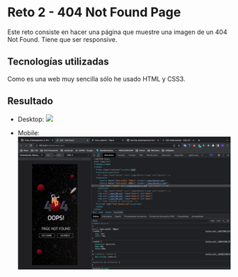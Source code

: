 # Reto 2  - 404 Not Found Page

Este reto consiste en hacer una página que muestre una imagen de un 404 Not Found.
Tiene que ser responsive. 

## Tecnologías utilizadas

Como es una web muy sencilla sólo he usado HTML y CSS3. 

## Resultado
 - Desktop: 
![](./imgs/Captura%20de%20Pantalla%202022-05-23%20a%20las%2019.56.03.png)

- Mobile:
![](./imgs/Captura%20de%20Pantalla%202022-05-23%20a%20las%2020.38.59.png)